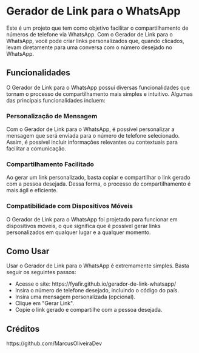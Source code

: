 <h1>Gerador de Link para o WhatsApp</h1>
Este é um projeto que tem como objetivo facilitar o compartilhamento de números de telefone via WhatsApp. Com o Gerador de Link para o WhatsApp, você pode criar links personalizados que, quando clicados, levam diretamente para uma conversa com o número desejado no WhatsApp.

<h2>Funcionalidades</h2>
O Gerador de Link para o WhatsApp possui diversas funcionalidades que tornam o processo de compartilhamento mais simples e intuitivo. Algumas das principais funcionalidades incluem:

<h3>Personalização de Mensagem</h3>
Com o Gerador de Link para o WhatsApp, é possível personalizar a mensagem que será enviada para o número de telefone selecionado. Assim, é possível incluir informações relevantes ou contextuais para facilitar a comunicação.

<h3>Compartilhamento Facilitado</h3>
Ao gerar um link personalizado, basta copiar e compartilhar o link gerado com a pessoa desejada. Dessa forma, o processo de compartilhamento é mais ágil e eficiente.

<h3>Compatibilidade com Dispositivos Móveis</h3>
O Gerador de Link para o WhatsApp foi projetado para funcionar em dispositivos móveis, o que significa que é possível gerar links personalizados em qualquer lugar e a qualquer momento.

<h2>Como Usar</h2>
Usar o Gerador de Link para o WhatsApp é extremamente simples. Basta seguir os seguintes passos:

<ul>
<li>Acesse o site: https://fyafir.github.io/gerador-de-link-whatsapp/</li>
<li>Insira o número de telefone desejado, incluindo o código do país.</li>
<li>Insira uma mensagem personalizada (opcional).</li>
<li>Clique em "Gerar Link".</li>
<li>Copie o link gerado e compartilhe com a pessoa desejada.</li>
</ul>
<h2>Créditos</h2> 
https://github.com/MarcusOliveiraDev</h1Creditos></h1>

